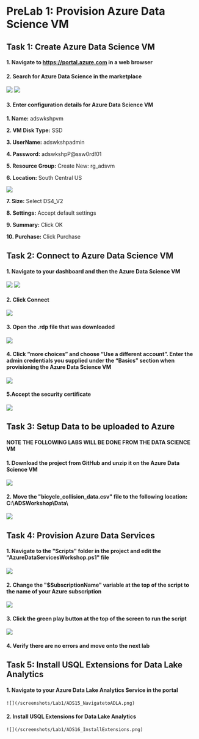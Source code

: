 # PreLab 1: Provision Azure Data Science VM

## Task 1: Create Azure Data Science VM

#### 1.	Navigate to https://portal.azure.com in a web browser

#### 2.	Search for Azure Data Science in the marketplace
![](/screenshots/Lab1/ADS01_Search.png)
![](/screenshots/Lab1/ADS02_Create.png)

#### 3. Enter configuration details for Azure Data Science VM
   **1. Name:** adswkshpvm
  
   **2. VM Disk Type:** SSD
  
   **3. UserName:** adswkshpadmin
  
   **4. Password:** adswkshpP@ssw0rd!01
  
   **5. Resource Group:** Create New: rg_adsvm
  
   **6. Location:** South Central US
   
   ![](/screenshots/Lab1/ADS03_BasicSettings.png)
  
   **7. Size:** Select DS4_V2
  
   **8. Settings:** Accept default settings
  
   **9. Summary:** Click OK
  
   **10. Purchase:** Click Purchase
 	
## Task 2: Connect to Azure Data Science VM
#### 1.	Navigate to your dashboard and then the Azure Data Science VM

![](/screenshots/Lab1/ADS04_Dashboard1.png)
![](/screenshots/Lab1/ADS05_Dashboard2.png)
   
#### 2.	Click Connect

   ![](/screenshots/Lab1/ADS06_Connect.png)
   
#### 3.	Open the .rdp file that was downloaded

   ![](/screenshots/Lab1/ADS07_ConnectRDP.png)
   
#### 4.	Click “more choices” and choose “Use a different account”.   Enter the admin credentials you supplied under the “Basics” section when provisioning the Azure Data Science VM

   ![](/screenshots/Lab1/ADS08_ConnectCredentials.png)
   
#### 5.Accept the security certificate

   ![](/screenshots/Lab1/ADS09_AcceptCert.png)
   
## Task 3: Setup Data to be uploaded to Azure 
#### NOTE **THE FOLLOWING LABS WILL BE DONE FROM THE DATA SCIENCE VM**
#### 1.	Download the project from GitHub and unzip it on the Azure Data Science VM

   ![](/screenshots/Lab1/ADS10_DownloadData.png)

#### 2.	Move the "bicycle_collision_data.csv" file to the following location: C:\ADSWorkshop\Data\

   ![](/screenshots/Lab1/ADS11_MoveDataFile.png)

## Task 4: Provision Azure Data Services
#### 1.	Navigate to the "Scripts" folder in the project and edit the "AzureDataServicesWorkshop.ps1" file

   ![](/screenshots/Lab1/ADS11_OpenPowerShellFIle.png)

#### 2.	Change the "$SubscriptionName" variable at the top of the script to the name of your Azure subscription

   ![](/screenshots/Lab1/ADS13_ChangeSubscriptionName.png)

#### 3. Click the green play button at the top of the screen to run the script

   ![](/screenshots/Lab1/ADS14_RunScript.png)

#### 4. Verify there are no errors and move onto the next lab

## Task 5: Install USQL Extensions for Data Lake Analytics
#### 1.	Navigate to your Azure Data Lake Analytics Service in the portal

	![](/screenshots/Lab1/ADS15_NavigatetoADLA.png)

#### 2.	Install USQL Extensions for Data Lake Analytics

	![](/screenshots/Lab1/ADS16_InstallExtensions.png)



